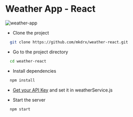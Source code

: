 # Weather App - React
![weather-app](https://user-images.githubusercontent.com/99738621/202915884-2d061fde-e3bb-4108-b989-a4c7866a18f6.png)

- Clone the project

```bash
  git clone https://github.com/mkdrx/weather-react.git
```

- Go to the project directory

```bash
  cd weather-react
```

- Install dependencies

```bash
  npm install
```

- [Get your API Key](https://openweathermap.org/api) and set it in weatherService.js


- Start the server

```bash
  npm start
```
